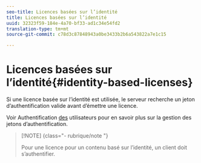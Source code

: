 ```yaml
---
seo-title: Licences basées sur l’identité
title: Licences basées sur l’identité
uuid: 32323f59-184e-4a70-bf33-ad1c34e54fd2
translation-type: tm+mt
source-git-commit: c78d3c87848943a0be3433b2b6a543822a7e1c15

---
```



# Licences basées sur l’identité{#identity-based-licenses}

Si une licence basée sur l’identité est utilisée, le serveur recherche un jeton d’authentification valide avant d’émettre une licence.

Voir Authentification [des](../../../protecting-content/implementing-the-license-server/processing-drm-requests.md#user-authentication) utilisateurs pour en savoir plus sur la gestion des jetons d’authentification.

>[!NOTE] {class=&quot;- rubrique/note &quot;}
>
>Pour  une licence pour un contenu basé sur l’identité, un client doit s’authentifier.

